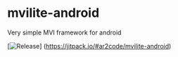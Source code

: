 # mvilite-android
Very simple MVI framework for android

[![Release](https://jitpack.io/v/User/Repo.svg)]
(https://jitpack.io/#ar2code/mvilite-android)
